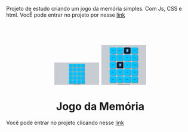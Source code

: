 Projeto de estudo criando um jogo da memória simples. Com Js, CSS e html.
VocÊ pode entrar no projeto por nesse <a href="https://renanhorta.github.io/projeto_jogo-da-memoria/" target="_blank">link</a>

<h1 align="center">
<br>
  <img src="./images/jogo_da_memoria.png" alt="YOUR_PROJECT_NAME" width="120">
  <img src="./images/jogo_da_memoria2.png" alt="YOUR_PROJECT_NAME" width="120">
<br>
<br>
Jogo da Memória
</h1>

<p>
  Você pode entrar no projeto clicando nesse <a href="https://renanhorta.github.io/projeto_jogo-da-memoria/" target="_blank">link</a>
</p>
